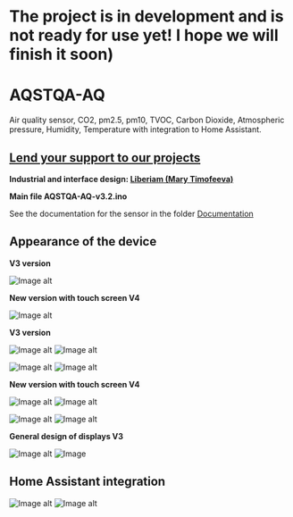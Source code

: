 # The project is in development and is not ready for use yet! I hope we will finish it soon)

# AQSTQA-AQ
Air quality sensor, CO2, pm2.5, pm10, TVOC, Carbon Dioxide, Atmospheric pressure, Humidity, Temperature with integration to Home Assistant.



## [Lend your support to our projects](https://taplink.cc/aqstqa)



**Industrial and interface design: [Liberiam (Mary Timofeeva)](https://www.linkedin.com/in/mary-timofeeva-184484382/)**

**Main file AQSTQA-AQ-v3.2.ino**

See the documentation for the sensor in the folder [Documentation](https://github.com/stiamon77/AQSTQA-AQ/blob/main/Documentation/Instructions.pdf)

## **Appearance of the device**

**V3 version**

![Image alt](https://github.com/stiamon77/AQSTQA-AQ/blob/main/image/v3l1sm.jpg)

**New version with touch screen V4**

![Image alt](https://github.com/stiamon77/AQSTQA-AQ/blob/main/image/v4l3sm.jpg)

**V3 version**

![Image alt](https://github.com/stiamon77/AQSTQA-AQ/blob/main/image/v3l1sm.jpg) ![Image alt](https://github.com/stiamon77/AQSTQA-AQ/blob/main/image/v3l2sm.jpg)

![Image alt](https://github.com/stiamon77/AQSTQA-AQ/blob/main/image/v3b1sm.jpg) ![Image alt](https://github.com/stiamon77/AQSTQA-AQ/blob/main/image/v3b2sm.jpg)

**New version with touch screen V4**

![Image alt](https://github.com/stiamon77/AQSTQA-AQ/blob/main/image/v4l3sm.jpg) ![Image alt](https://github.com/stiamon77/AQSTQA-AQ/blob/main/image/v4l6sm.jpg)

![Image alt](https://github.com/stiamon77/AQSTQA-AQ/blob/main/image/v4l5sm.jpg) ![Image alt](https://github.com/stiamon77/AQSTQA-AQ/blob/main/image/v4l4sm.jpg)

**General design of displays V3**

![Image alt](https://github.com/stiamon77/AQSTQA-AQ/blob/main/image/Display%20narrow.png)  ![Image](https://github.com/stiamon77/AQSTQA-AQ/blob/main/image/Display%203%20big%20another%20font.png) 

## **Home Assistant integration**

![Image alt](https://github.com/stiamon77/AQSTQA-AQ/blob/main/image/ha1sm.jpg)  ![Image alt](https://github.com/stiamon77/AQSTQA-AQ/blob/main/image/ha2sm.jpg)
